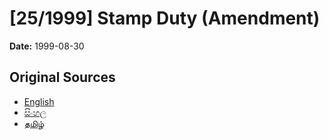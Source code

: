 # [25/1999] Stamp Duty (Amendment)

**Date:** 1999-08-30

## Original Sources

- [English](https://documents.gov.lk/view/acts/1999/8/25-1999_E.pdf)
- [සිංහල](https://documents.gov.lk/view/acts/1999/8/25-1999_S.pdf)
- [தமிழ்](https://documents.gov.lk/view/acts/1999/8/25-1999_T.pdf)
